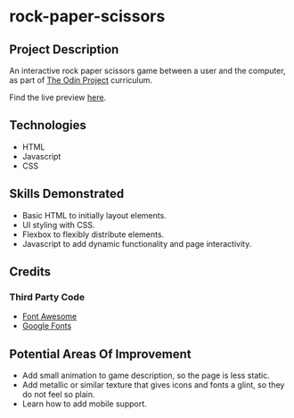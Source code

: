 # rock-paper-scissors

## Project Description   

An interactive rock paper scissors game between a user and the computer, as part of [The Odin Project](https://www.theodinproject.com) curriculum.   

Find the live preview [here](kaglet.github.io/rock-paper-scissors).

## Technologies   

- HTML   
- Javascript  
- CSS  

## Skills Demonstrated    

- Basic HTML to initially layout elements.
- UI styling with CSS.
- Flexbox to flexibly distribute elements.
- Javascript to add dynamic functionality and page interactivity.

## Credits

### Third Party Code

- [Font Awesome](https://fontawesome.com/)
- [Google Fonts](https://fonts.google.com/)

## Potential Areas Of Improvement   

- Add small animation to game description, so the page is less static.  
- Add metallic or similar texture that gives icons and fonts a glint, so they do not feel so plain.  
- Learn how to add mobile support.